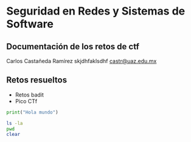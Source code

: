 # Seguridad en Redes y Sistemas de Software

## Documentación de los retos de ctf

Carlos Castañeda Ramírez skjdhfaklsdhf
castr@uaz.edu.mx

## Retos resueltos

- Retos badit
- Pico CTf

```python
print("Hola mundo")
```

```bash
ls -la
pwd
clear
```


